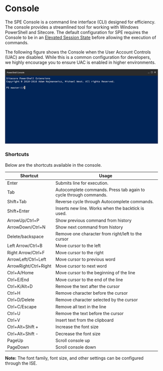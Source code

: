 # Console

The SPE Console is a command line interface (CLI) designed for efficiency. The console provides a streamlined tool for working with Windows PowerShell and Sitecore. The default configuration for SPE requires the Console to be in an [Elevated Session State](/security.md) before allowing the execution of commands.

The following figure shows the Console when the User Account Controls (UAC) are disabled. While this is a common configuration for developers, we highly encourage you to ensure UAC is enabled in higher environments.

[![PowerShell Console](images/screenshots/cli-empty.png)](https://youtu.be/1TLYyzTw01w "Click for a quick demo")


### Shortcuts
Below are the shortcuts available in the console.

| **Shortcut**  | **Usage** |
| --------  | ----- |
| Enter | Submits line for execution. |
| Tab       | Autocomplete commands. Press tab again to cycle through commands.  |
| Shift+Tab | Reverse cycle through Autocomplete commands. |
| Shift+Enter | Inserts new line. Works when the backtick is used. |
| ArrowUp/Ctrl+P   | Show previous command from history    |
| ArrowDown/Ctrl+N | Show next command from history        |
| Delete/backspace  | Remove one character from right/left to the cursor    |
| Left Arrow/Ctrl+B | Move cursor to the left   |
| Right Arrow/Ctrl+F    | Move cursor to the right  |
| ArrowLeft/Ctrl+Left | Move cursor to previous word  |
| ArrowRight/Ctrl+Right | Move cursor to next word  |
| Ctrl+A/Home       | Move cursor to the beginning of the line  |
| Ctrl+E/End        | Move cursor to the end of the line    |
| Ctrl+K/Alt+D     | Remove the text after the cursor  |
| Ctrl+H | Remove character before the cursor |
| Ctrl+D/Delete | Remove character selected by the cursor |
| Ctrl+C/Escape | Remove all text in the line |
| Ctrl+U            | Remove the text before the cursor |
| Ctrl+V            | Insert text from the clipboard    |
| Ctrl+Alt+Shift +  | Increase the font size |
| Ctrl+Alt+Shift -  | Decrease the font size |
| PageUp |  Scroll console up |
| PageDown | Scroll console down |

**Note:** The font family, font size, and other settings can be configured through the ISE.

[1]: https://github.com/SitecorePowerShell/Console/issues/314